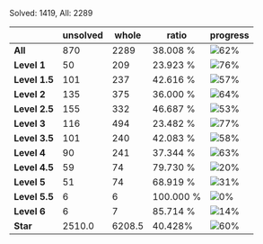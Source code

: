 Solved: 1419, All: 2289

| |unsolved|whole|ratio|progress|
|----|----|----|----|----|
|**All**| 870 | 2289 | 38.008 %| ![62%](https://progress-bar.dev/62?title=All) |
|**Level 1**| 50 | 209 | 23.923 %| ![76%](https://progress-bar.dev/76?title=Level+1++)|
|**Level 1.5**| 101 | 237 | 42.616 %| ![57%](https://progress-bar.dev/57?title=Level+1.5)|
|**Level 2**| 135 | 375 | 36.000 %| ![64%](https://progress-bar.dev/64?title=Level+2++)|
|**Level 2.5**| 155 | 332 | 46.687 %| ![53%](https://progress-bar.dev/53?title=Level+2.5)|
|**Level 3**| 116 | 494 | 23.482 %| ![77%](https://progress-bar.dev/77?title=Level+3++)|
|**Level 3.5**| 101 | 240 | 42.083 %| ![58%](https://progress-bar.dev/58?title=Level+3.5)|
|**Level 4**| 90 | 241 | 37.344 %| ![63%](https://progress-bar.dev/63?title=Level+4++)|
|**Level 4.5**| 59 | 74 | 79.730 %| ![20%](https://progress-bar.dev/20?title=Level+4.5)|
|**Level 5**| 51 | 74 | 68.919 %| ![31%](https://progress-bar.dev/31?title=Level+5++)|
|**Level 5.5**| 6 | 6 | 100.000 %| ![0%](https://progress-bar.dev/0?title=Level+5.5)|
|**Level 6**| 6 | 7 | 85.714 %| ![14%](https://progress-bar.dev/14?title=Level+6++)|
|**Star**|2510.0 | 6208.5 |40.428%| ![60%](https://progress-bar.dev/60?title=Star) |
